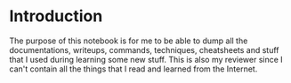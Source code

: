 # Introduction

The purpose of this notebook is for me to be able to dump all the documentations, writeups, commands, techniques, cheatsheets and stuff that I used during learning some new stuff. This is also my reviewer since I can't contain all the things that I read and learned from the Internet.



